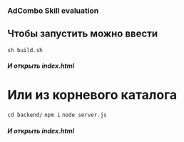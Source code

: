 ### AdCombo Skill evaluation

## Чтобы запустить можно ввести

`sh build.sh`

##### И открыть index.html

# Или из корневого каталога

`cd backend/`
`npm i`
`node server.js`

##### И открыть index.html
